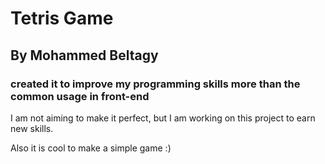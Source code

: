 # Tetris Game

## By Mohammed Beltagy

### created it to improve my programming skills more than the common usage in front-end

I am not aiming to make it perfect, but I am working on this project to earn new skills.

Also it is cool to make a simple game :)
